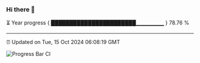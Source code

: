 ### Hi there 👋

⏳ Year progress { ███████████████████████▁▁▁▁▁▁▁ } 78.76 %

---

⏰ Updated on Tue, 15 Oct 2024 06:08:19 GMT

![Progress Bar CI](https://github.com/EinsPommes/EinsPommes/blob/main/.github/workflows/main.yml)
